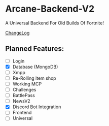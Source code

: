 # Arcane-Backend-V2
A Universal Backend For Old Builds Of Fortnite!

[ChangeLog](changelog.md)

## Planned Features:
- [ ] Login
- [x] Database (MongoDB)
- [ ] Xmpp
- [ ] Re-Rolling item shop
- [ ] Working MCP
- [ ] Challenges
- [ ] BattlePass
- [ ] NewsV2
- [x] Discord Bot Integration
- [ ] Frontend
- [ ] Universal